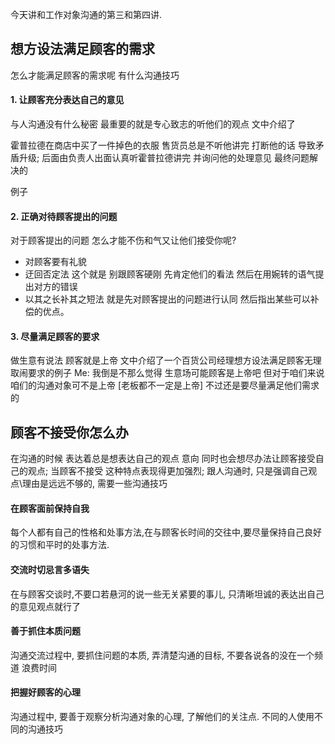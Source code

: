 今天讲和工作对象沟通的第三和第四讲.

## 想方设法满足顾客的需求

怎么才能满足顾客的需求呢 有什么沟通技巧
#### 1. 让顾客充分表达自己的意见
与人沟通没有什么秘密  最重要的就是专心致志的听他们的观点
文中介绍了

霍普拉德在商店中买了一件掉色的衣服  售货员总是不听他讲完  打断他的话  导致矛盾升级;
后面由负责人出面认真听霍普拉德讲完  并询问他的处理意见  最终问题解决的

例子
#### 2. 正确对待顾客提出的问题
对于顾客提出的问题 怎么才能不伤和气又让他们接受你呢?
- 对顾客要有礼貌
- 迂回否定法
这个就是  别跟顾客硬刚  先肯定他们的看法 然后在用婉转的语气提出对方的错误
- 以其之长补其之短法
就是先对顾客提出的问题进行认同  然后指出某些可以补偿的优点。
#### 3. 尽量满足顾客的要求
做生意有说法  顾客就是上帝
文中介绍了一个百货公司经理想方设法满足顾客无理取闹要求的例子
Me: 我倒是不那么觉得 生意场可能顾客是上帝吧
  但对于咱们来说 咱们的沟通对象可不是上帝 [老板都不一定是上帝] 不过还是要尽量满足他们需求的

## 顾客不接受你怎么办

在沟通的时候 表达着总是想表达自己的观点  意向 同时也会想尽办法让顾客接受自己的观点;
当顾客不接受  这种特点表现得更加强烈;
跟人沟通时, 只是强调自己观点\理由是远远不够的, 需要一些沟通技巧
#### 在顾客面前保持自我
每个人都有自己的性格和处事方法,在与顾客长时间的交往中,要尽量保持自己良好的习惯和平时的处事方法.
#### 交流时切忌言多语失
在与顾客交谈时,不要口若悬河的说一些无关紧要的事儿, 只清晰坦诚的表达出自己的意见观点就行了
#### 善于抓住本质问题
沟通交流过程中, 要抓住问题的本质, 弄清楚沟通的目标, 不要各说各的没在一个频道 浪费时间
#### 把握好顾客的心理
沟通过程中, 要善于观察分析沟通对象的心理, 了解他们的关注点. 不同的人使用不同的沟通技巧
